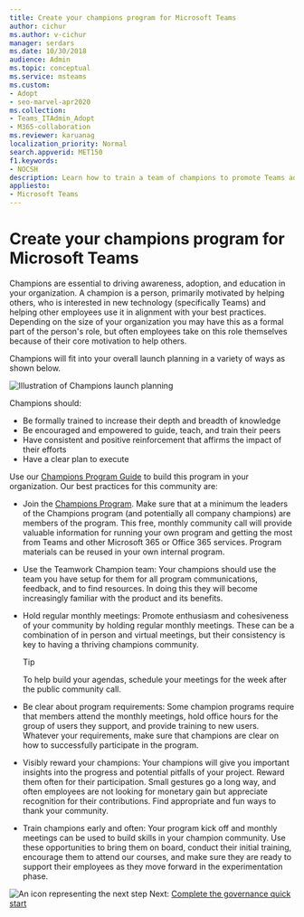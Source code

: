 ```yaml
---
title: Create your champions program for Microsoft Teams
author: cichur
ms.author: v-cichur
manager: serdars
ms.date: 10/30/2018
audience: Admin
ms.topic: conceptual
ms.service: msteams
ms.custom: 
- Adopt
- seo-marvel-apr2020
ms.collection: 
- Teams_ITAdmin_Adopt
- M365-collaboration
ms.reviewer: karuanag
localization_priority: Normal
search.appverid: MET150
f1.keywords:
- NOCSH
description: Learn how to train a team of champions to promote Teams adoption by driving awareness, adoption, and education in your organization.
appliesto: 
- Microsoft Teams
---
```



# Create your champions program for Microsoft Teams

Champions are essential to driving awareness, adoption, and education in your organization. A champion is a person, primarily motivated by helping others, who is interested in new technology (specifically Teams) and helping other employees use it in alignment with your best practices. Depending on the size of your organization you may have this as a formal part of the person's role, but often employees take on this role themselves because of their core motivation to help others.

Champions will fit into your overall launch planning in a variety of ways as shown below.

![Illustration of Champions launch planning](media/teams-adoption-champions.png)

Champions should:

- Be formally trained to increase their depth and breadth of knowledge
- Be encouraged and empowered to guide, teach, and train their peers
- Have consistent and positive reinforcement that affirms the impact of their efforts
- Have a clear plan to execute

Use our [Champions Program Guide](https://go.microsoft.com/fwlink/?linkid=854665) to build this program in your organization. Our best practices for this community are:

- Join the [Champions Program](https://aka.ms/O365Champions). Make sure that at a minimum the leaders of the Champions program (and potentially all company champions) are members of the program. This free, monthly community call will provide valuable information for running your own program and getting the most from Teams and other Microsoft 365 or Office 365 services. Program materials can be reused in your own internal program.

- Use the Teamwork Champion team: Your champions should use the team you have setup for them for all program communications, feedback, and to find resources.  In doing this they will become increasingly familiar with the product and its benefits.

- Hold regular monthly meetings: Promote enthusiasm and cohesiveness of your community by holding regular monthly meetings. These can be a combination of in person and virtual meetings, but their consistency is key to having a thriving champions community.

    > [!TIP]
    > To help build your agendas, schedule your meetings for the week after the public community call. 

- Be clear about program requirements: Some champion programs require that members attend the monthly meetings, hold office hours for the group of users they support, and provide training to new users. Whatever your requirements, make sure that champions are clear on how to successfully participate in the program.

- Visibly reward your champions: Your champions will give you important insights into the progress and potential pitfalls of your project. Reward them often for their participation. Small gestures go a long way, and often employees are not looking for monetary gain but appreciate recognition for their contributions. Find appropriate and fun ways to thank your community. 

- Train champions early and often: Your program kick off and monthly meetings can be used to build skills in your champion community. Use these opportunities to bring them on board, conduct their initial training, encourage them to attend our courses, and make sure they are ready to support their employees as they move forward in the experimentation phase.  

![An icon representing the next step](media/teams-adoption-next-icon.png) Next: [Complete the governance quick start](teams-adoption-governance-quick-start.md)

